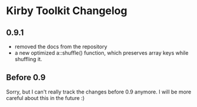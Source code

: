 # Kirby Toolkit Changelog

## 0.9.1

- removed the docs from the repository
- a new optimized a::shuffle() function, which preserves array keys while shuffling it. 

## Before 0.9

Sorry, but I can't really track the changes before 0.9 anymore. I will be more careful about this in the future :)

